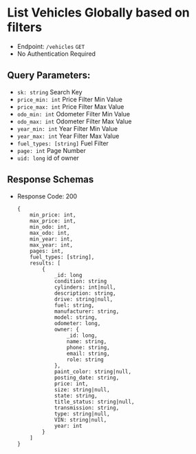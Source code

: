 # List Vehicles Globally based on filters
- Endpoint: `/vehicles` `GET`
- No Authentication Required
## Query Parameters:
- `sk: string` Search Key
- `price_min: int` Price Filter Min Value
- `price_max: int` Price Filter Max Value
- `odo_min: int` Odometer Filter Min Value
- `odo_max: int` Odometer Filter Max Value
- `year_min: int` Year Filter Min Value
- `year_max: int` Year Filter Max Value
- `fuel_types: [string]` Fuel Filter
- `page: int` Page Number
- `uid: long` id of owner
## Response Schemas
- Response Code: 200
    ```
    {
        min_price: int,
        max_price: int,
        min_odo: int,
        max_odo: int,
        min_year: int,
        max_year: int,
        pages: int,
        fuel_types: [string],
        results: [
            {
                _id: long
                condition: string  
                cylinders: int|null, 
                description: string, 
                drive: string|null, 
                fuel: string, 
                manufacturer: string, 
                model: string, 
                odometer: long, 
                owner: {
                    _id: long,
                    name: string,
                    phone: string,
                    email: string,
                    role: string
                },
                paint_color: string|null,
                posting_date: string,
                price: int,
                size: string|null,
                state: string,
                title_status: string|null,
                transmission: string,
                type: string|null,
                VIN: string|null,
                year: int
            }
        ]
    }
    ```